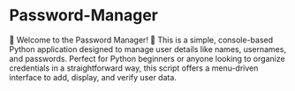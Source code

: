 # Password-Manager
🌟 Welcome to the Password Manager! 🌟 This is a simple, console-based Python application designed to manage user details like names, usernames, and passwords. Perfect for Python beginners or anyone looking to organize credentials in a straightforward way, this script offers a menu-driven interface to add, display, and verify user data.
